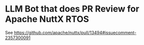 # LLM Bot that does PR Review for Apache NuttX RTOS

See https://github.com/apache/nuttx/pull/13494#issuecomment-2357300091
